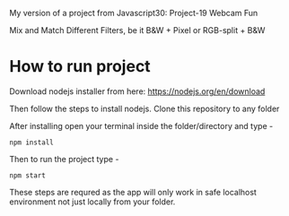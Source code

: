 My version of a project from Javascript30: Project-19 Webcam Fun

Mix and Match Different Filters, be it B&W + Pixel or RGB-split + B&W

# How to run project

Download nodejs installer from here: https://nodejs.org/en/download

Then follow the steps to install nodejs. Clone this repository to any folder

After installing open your terminal inside the folder/directory and type - 

```npm install```

Then to run the project type - 

```npm start```

These steps are requred as the app will only work in safe localhost environment not just locally from your folder.

